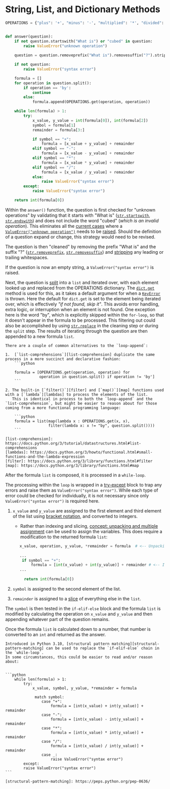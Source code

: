 # String, List, and Dictionary Methods


```python
OPERATIONS = {"plus": '+', "minus": '-', "multiplied": '*', "divided": '/'}


def answer(question):
    if not question.startswith("What is") or "cubed" in question:
        raise ValueError("unknown operation")
    
    question = question.removeprefix("What is").removesuffix("?").strip()

    if not question:
        raise ValueError("syntax error")

    formula = []
    for operation in question.split():
        if operation == 'by':
            continue
        else:
            formula.append(OPERATIONS.get(operation, operation))

    while len(formula) > 1:
        try:
            x_value, y_value = int(formula[0]), int(formula[2])
            symbol = formula[1]
            remainder = formula[3:]

            if symbol == "+":
                formula = [x_value + y_value] + remainder
            elif symbol == "-":
                formula = [x_value - y_value] + remainder
            elif symbol == "*":
                formula = [x_value * y_value] + remainder
            elif symbol == "/":
                formula = [x_value / y_value] + remainder
            else:
                raise ValueError("syntax error")
        except:
            raise ValueError("syntax error")

    return int(formula[0])
```

Within the `answer()` function, the question is first checked for "unknown operations" by validating that it starts with "What is" ([`str.startswith`][startswith], [`str.endswith`][endswith]) and does not include the word "cubed" (_which is an invalid operation_).
This eliminates all the [current cases][unknown-operation-tests] where a [`ValueError("unknown operation")`][value-error] needs to be [raised][raise-statement].
Should the definition of a question expand or change, this strategy would need to be revised.


The question is then "cleaned" by removing the prefix "What is" and the suffix "?" ([`str.removeprefix`][removeprefix], [`str.removesuffix`][removesuffix]) and [stripping][strip] any leading or trailing whitespaces.


If the question is now an empty string, a `ValueError("syntax error")` is raised.


Next, the question is [split][split] into a `list` and iterated over, with each element looked up and replaced from the OPERATIONS dictionary.
The [`dict.get`][dict-get] method is used for this, as it takes a default argument for when a [`KeyError`][keyerror] is thrown.
Here the default for `dict.get` is set to the element being iterated over, which is effectively  _"if not found, skip it"_.
 This avoids error handling, extra logic, or interruption when an element is not found.
 One exception here is the word "by", which is explicitly skipped within the `for-loop`, so that it doesn't appear in the formula to be processed.
 This filtering out could also be accomplished by using [`str.replace`][str-replace] in the cleaning step or during the `split` step.
 The results of iterating through the question are then appended to a new formula `list`.



````exercism/note
There are a couple of common alternatives to the `loop-append`:

1.  [`list-comprehensions`][list-comprehension] duplicate the same process in a more succinct and declarative fashion:
    ```python
       
    formula = [OPERATIONS.get(operation, operation) for 
               operation in question.split() if operation != 'by']
    ```  

2. The built-in [`filter()`][filter] and [`map()`][map] functions used with a [`lambda`][lambdas] to process the elements of the list. 
   This is identical in process to both the `loop-append` and the `list-comprehension`, but might be easier to reason about for those coming from a more functional programming language:

    ```python
    formula = list(map(lambda x : OPERATIONS.get(x, x), 
                   filter(lambda x: x != "by", question.split())))
    ```

[list-comprehension]: https://docs.python.org/3/tutorial/datastructures.html#list-comprehensions
[lambdas]: https://docs.python.org/3/howto/functional.html#small-functions-and-the-lambda-expression
[filter]: https://docs.python.org/3/library/functions.html#filter
[map]: https://docs.python.org/3/library/functions.html#map
````


After the formula `list` is composed, it is processed in a `while-loop`.

The processing within the `loop` is wrapped in a [try-except][handling-exceptions] block to trap any errors and raise them as `ValueError("syntax error")`.
While each type of error could be checked for individually, it is not necessary since only `ValueError("syntax error")` is required here.

1.  `x_value` and `y_value` are assigned to the first element and third element of the list using [bracket notation][bracket-notation], and converted to integers.
     - Rather than indexing and slicing, [concept: unpacking and multiple assignment](/tracks/python/concepts/unpacking-and-multiple-assignment) can be used to assign the variables.
     This does require a modification to the returned formula `list`:
     ```python
        x_value, operation, y_value, *remainder = formula  # <-- Unpacking won't allow conversion to int() here.
        
        ...
         if symbol == "+":
             formula = [int(x_value) + int(y_value)] + remainder # <-- Instead, conversion to int() must happen here.
        ...
        
          return int(formula[0])
     ```

2.  `symbol` is assigned to the second element of the list.
3.  `remainder` is assigned to a [slice][list-slice] of everything else in the `list`.

The `symbol` is then tested in the `if-elif-else` block and the formula `list` is modified by calculating the operation on `x_value` and `y_value` and then appending whatever part of the question remains.

Once the formula `list` is calculated down to a number, that number is converted to an `int` and returned as the answer.


````exercism/note
Introduced in Python 3.10, [structural pattern matching][structural-pattern-matching] can be used to replace the `if-elif-else` chain in the `while-loop`.
In some circumstances, this could be easier to read and/or reason about: 


```python
    while len(formula) > 1:
        try:
            x_value, symbol, y_value, *remainder = formula

             match symbol:
                case "+":
                    formula = [int(x_value) + int(y_value)] + remainder
                case "-":
                    formula = [int(x_value) - int(y_value)] + remainder
                case "*":
                    formula = [int(x_value) * int(y_value)] + remainder
                case "/":
                    formula = [int(x_value) / int(y_value)] + remainder
                case _:
                    raise ValueError("syntax error")
        except: 
        raise ValueError("syntax error")
```  

[structural-pattern-matching]: https://peps.python.org/pep-0636/
````

[bracket-notation]: https://docs.python.org/3/library/stdtypes.html#common-sequence-operations
[dict-get]: https://docs.python.org/3/library/stdtypes.html#dict.get
[endswith]: https://docs.python.org/3.9/library/stdtypes.html#str.endswith
[handling-exceptions]: https://docs.python.org/3.11/tutorial/errors.html#handling-exceptions
[keyerror]: https://docs.python.org/3/library/exceptions.html#KeyError
[list-slice]: https://www.pythonmorsels.com/slicing/
[raise-statement]: https://docs.python.org/3/reference/simple_stmts.html#the-raise-statement
[removeprefix]: https://docs.python.org/3.9/library/stdtypes.html#str.removeprefix
[removesuffix]: https://docs.python.org/3.9/library/stdtypes.html#str.removesuffix
[split]: https://docs.python.org/3.9/library/stdtypes.html#str.split
[startswith]: https://docs.python.org/3.9/library/stdtypes.html#str.startswith
[str-replace]: https://docs.python.org/3/library/stdtypes.html#str.replace
[strip]: https://docs.python.org/3.9/library/stdtypes.html#str.strip
[unknown-operation-tests]: https://github.com/exercism/python/blob/main/exercises/practice/wordy/wordy_test.py#L58-L68
[value-error]: https://docs.python.org/3.11/library/exceptions.html#ValueError
